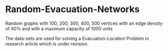 # Random-Evacuation-Networks
Random graphs with 100, 200, 300, 400, 500 vertices with an edge density of 40% and with a maximum
capacity of 1000 units

The data-sets are used for solving a Evacuation-Location Problem in research article which is under revision. 

